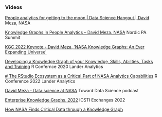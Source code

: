 
### Videos

[People analytics for getting to the moon | Data Science Hangout | David Meza, NASA](https://www.youtube.com/watch?v=mr3TmyXOG_g)

[Knowledge Graphs in People Analytics – David Meza, NASA](https://www.youtube.com/watch?v=NdyIni_NAMw) Nordic PA Summit

[ KGC 2022 Keynote - David Meza, 'NASA Knowledge Graphs: An Ever Expanding Universe'](https://www.youtube.com/watch?v=K2EWl7Mn9Ac)

[Developing a Knowledge Graph of your Knowledge, Skills, Abilities, Tasks and Training](https://www.youtube.com/watch?v=_QPO2I-2tKk) R Confernce 2020 Lander Analytics

[# The RStudio Ecosystem as a Critical Part of NASA Analytics Capabilities](https://www.youtube.com/watch?v=2LDOKPw6EKk) R Conference 2022 Lander Analytics

[David Meza - Data science at NASA](https://anchor.fm/towardsdatascience/episodes/40--David-Meza---Data-science-at-NASA-edv6qv) Toward Data Science podcast

[Enterprise Knowledge Graphs, 2022](https://www.icsti.org/icsti/resources) ICSTI Exchanges 2022

[How NASA Finds Critical Data through a Knowledge Graph](https://neo4j.com/blog/nasa-critical-data-knowledge-graph/?utm_source=feedburner&utm_medium=feed&utm_campaign=Feed%3A+Neo4jBlog+%28Neo4j+Blog%29)

